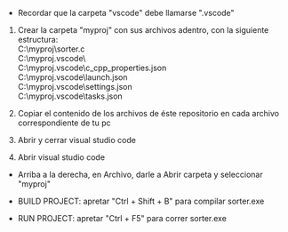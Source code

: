 - Recordar que la carpeta "vscode" debe llamarse ".vscode"

1. Crear la carpeta "myproj" con sus archivos adentro, con la siguiente estructura:  
    C:\myproj\sorter.c  
    C:\myproj\.vscode\  
    C:\myproj\.vscode\c_cpp_properties.json  
    C:\myproj\.vscode\launch.json  
    C:\myproj\.vscode\settings.json  
    C:\myproj\.vscode\tasks.json  
    
2. Copiar el contenido de los archivos de éste repositorio en cada archivo correspondiente de tu pc

3. Abrir y cerrar visual studio code  

4. Abrir visual studio code
  
- Arriba a la derecha, en Archivo, darle a Abrir carpeta y seleccionar "myproj"

- BUILD PROJECT:   apretar "Ctrl + Shift + B" para compilar sorter.exe

- RUN PROJECT:     apretar "Ctrl + F5" para correr sorter.exe
